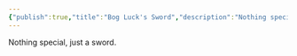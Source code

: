 ```yaml
---
{"publish":true,"title":"Bog Luck's Sword","description":"Nothing special, just a sword.","created":"2025-07-21","modified":"2025-07-21T19:54:34.788+02:00","published":"2025-07-21","cssclasses":""}
---
```


Nothing special, just a sword.